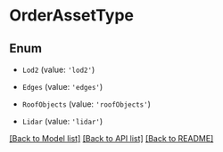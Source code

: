 # OrderAssetType


## Enum

* `Lod2` (value: `'lod2'`)

* `Edges` (value: `'edges'`)

* `RoofObjects` (value: `'roofObjects'`)

* `Lidar` (value: `'lidar'`)

[[Back to Model list]](../README.md#documentation-for-models) [[Back to API list]](../README.md#documentation-for-api-endpoints) [[Back to README]](../README.md)
